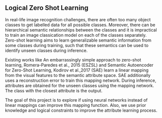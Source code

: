 ## Logical Zero Shot Learning

In real-life image recognition challenges, there are often too many object classes to get
labelled data for all possible classes. Moreover, there can be hierarchical semantic
relationships between the classes and it is impractical to train an image classication model
on each of the classes separately. Zero-shot learning aims to learn generalizable semantic
information from some classes during training, such that these semantics can be used to
identify unseen classes during inference. 


Existing works like An embarrassingly simple approach to zero-shot learning,
Romera-Paredes et al., 2015 (ESZSL) and Semantic Autoencoder for Zero-Shot Learning,
Kodirov et al.,2017 (SAE) learn a linear mapping from the visual features to the semantic
attribute space. SAE additionally uses a reconstruction error to train this mapping network.
During inference, attributes are obtained for the unseen classes using the mapping
network. The class with the closest attribute is the output.


The goal of this project is to explore if using neural networks instead of linear mappings
can improve this mapping function. Also, we use prior knowledge and logical
constraints to improve the attribute learning process.
